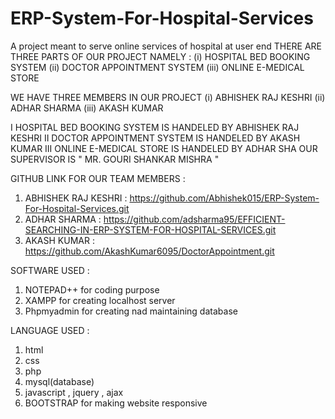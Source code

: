 # ERP-System-For-Hospital-Services
A project meant to serve online services of hospital at user end
THERE ARE THREE PARTS OF OUR PROJECT NAMELY :
 (i) HOSPITAL BED BOOKING SYSTEM
 (ii) DOCTOR APPOINTMENT SYSTEM
 (iii) ONLINE E-MEDICAL STORE
 
 WE HAVE THREE MEMBERS IN OUR PROJECT
  (i) ABHISHEK RAJ KESHRI
  (ii) ADHAR SHARMA 
  (iii) AKASH KUMAR
  
 I HOSPITAL BED BOOKING SYSTEM IS HANDELED BY ABHISHEK RAJ KESHRI
 II DOCTOR APPOINTMENT SYSTEM IS HANDELED BY AKASH KUMAR
 III ONLINE E-MEDICAL STORE  IS HANDELED BY ADHAR SHA
 OUR SUPERVISOR IS " MR. GOURI SHANKAR MISHRA "

GITHUB LINK FOR OUR TEAM MEMBERS :
1) ABHISHEK RAJ KESHRI : https://github.com/Abhishek015/ERP-System-For-Hospital-Services.git
2) ADHAR SHARMA : https://github.com/adsharma95/EFFICIENT-SEARCHING-IN-ERP-SYSTEM-FOR-HOSPITAL-SERVICES.git
3) AKASH KUMAR : https://github.com/AkashKumar6095/DoctorAppointment.git

SOFTWARE USED :

1. NOTEPAD++ for coding purpose
2. XAMPP for creating localhost server
3. Phpmyadmin for creating nad maintaining database

LANGUAGE USED :

1. html
2. css
3. php
4. mysql(database)
5. javascript , jquery , ajax
6. BOOTSTRAP for making website responsive

